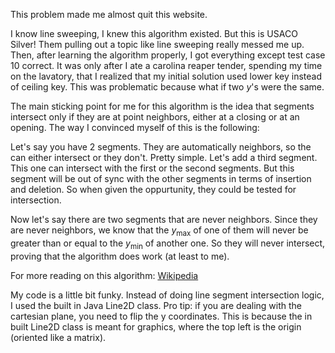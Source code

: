 This problem made me almost quit this website.

I know line sweeping, I knew this algorithm existed.
But this is USACO Silver!
Them pulling out a topic like line sweeping really messed me up.
Then, after learning the algorithm properly, I got everything except test case 10 correct.
It was only after I ate a carolina reaper tender, spending my time on the lavatory, that I realized that my initial solution used lower key instead of ceiling key.
This was problematic because what if two $y$'s were the same.

The main sticking point for me for this algorithm is the idea that segments intersect only if they are at point neighbors, either at a closing or at an opening.
The way I convinced myself of this is the following:

Let's say you have 2 segments.
They are automatically neighbors, so the can either intersect or they don't.
Pretty simple.
Let's add a third segment.
This one can intersect with the first or the second segments.
But this segment will be out of sync with the other segments in terms of insertion and deletion.
So when given the oppurtunity, they could be tested for intersection.

Now let's say there are two segments that are never neighbors.
Since they are never neighbors, we know that the $y_\mathrm{max}$ of one of them will never be greater than or equal to the $y_\mathrm{min}$ of another one.
So they will never intersect, proving that the algorithm does work (at least to me).

For more reading on this algorithm:
[Wikipedia](https://en.wikipedia.org/wiki/Bentley%E2%80%93Ottmann_algorithm)

My code is a little bit funky.
Instead of doing line segment intersection logic, I used the built in Java Line2D class.
Pro tip: if you are dealing with the cartesian plane, you need to flip the y coordinates.
This is because the in built Line2D class is meant for graphics, where the top left is the origin (oriented like a matrix).